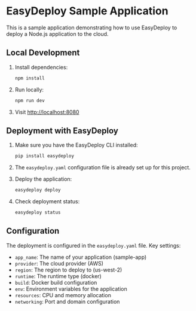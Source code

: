 # EasyDeploy Sample Application

This is a sample application demonstrating how to use EasyDeploy to deploy a Node.js application to the cloud.

## Local Development

1. Install dependencies:
   ```bash
   npm install
   ```

2. Run locally:
   ```bash
   npm run dev
   ```

3. Visit [http://localhost:8080](http://localhost:8080)

## Deployment with EasyDeploy

1. Make sure you have the EasyDeploy CLI installed:
   ```bash
   pip install easydeploy
   ```

2. The `easydeploy.yaml` configuration file is already set up for this project.

3. Deploy the application:
   ```bash
   easydeploy deploy
   ```

4. Check deployment status:
   ```bash
   easydeploy status
   ```

## Configuration

The deployment is configured in the `easydeploy.yaml` file. Key settings:

- `app_name`: The name of your application (sample-app)
- `provider`: The cloud provider (AWS)
- `region`: The region to deploy to (us-west-2)
- `runtime`: The runtime type (docker)
- `build`: Docker build configuration
- `env`: Environment variables for the application
- `resources`: CPU and memory allocation
- `networking`: Port and domain configuration 